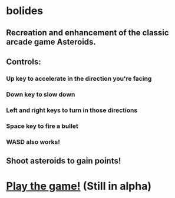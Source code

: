 # bolides
## Recreation and enhancement of the classic arcade game Asteroids.

## Controls:
### Up key to accelerate in the direction you're facing
### Down key to slow down
### Left and right keys to turn in those directions
### Space key to fire a bullet
### WASD also works!
## Shoot asteroids to gain points!

# [Play the game!](http://BrainiacMainiac.github.io/bolides/bolides.html) (Still in alpha)
